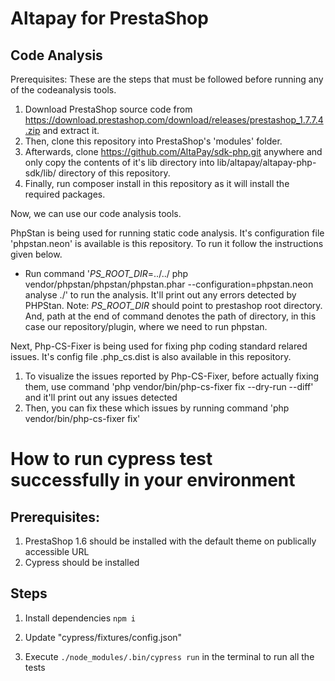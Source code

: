 #  Altapay for PrestaShop #


## Code Analysis ##

Prerequisites:
These are the steps that must be followed before running any of the codeanalysis tools.
1. Download PrestaShop source code from https://download.prestashop.com/download/releases/prestashop_1.7.7.4.zip and extract it.
2. Then, clone this repository into PrestaShop's 'modules' folder.
3. Afterwards, clone https://github.com/AltaPay/sdk-php.git anywhere and only copy the contents of it's lib directory into lib/altapay/altapay-php-sdk/lib/ directory of this repository.
4. Finally, run composer install in this repository as it will install the required packages.

Now, we can use our code analysis tools.

PhpStan is being used for running static code analysis. It's configuration file 'phpstan.neon' is available is this repository. To run it follow the instructions given below. 
- Run command '_PS_ROOT_DIR_=../../ php vendor/phpstan/phpstan/phpstan.phar --configuration=phpstan.neon analyse ./' to run the analysis. It'll print out any errors detected by PHPStan.
Note: _PS_ROOT_DIR_ should point to prestashop root directory. And, path at the end of command denotes the path of directory, in this case our repository/plugin, where we need to run phpstan. 

Next, Php-CS-Fixer is being used for fixing php coding standard relared issues. It's config file .php_cs.dist is also available in this repository. 
1. To visualize the issues reported by Php-CS-Fixer, before actually fixing them, use command 'php vendor/bin/php-cs-fixer fix --dry-run --diff' and it'll print out any issues detected
2. Then, you can fix these which issues by running command 'php vendor/bin/php-cs-fixer fix' 


# How to run cypress test successfully in your environment 

## Prerequisites: 

1) PrestaShop 1.6 should be installed with the default theme on publically accessible URL
2) Cypress should be installed

## Steps 

1) Install dependencies `npm i`

2) Update "cypress/fixtures/config.json" 

3) Execute `./node_modules/.bin/cypress run` in the terminal to run all the tests
